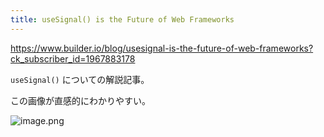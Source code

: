 ```yaml
---
title: useSignal() is the Future of Web Frameworks
---
```


https://www.builder.io/blog/usesignal-is-the-future-of-web-frameworks?ck_subscriber_id=1967883178

`useSignal()` についての解説記事。

この画像が直感的にわかりやすい。

![image.png](https://mryhryki.com/file/TeVS8FTFtS6HZFN-63GvJlOh-glrMwytVmYapBQg6y7C6FNY.webp)
